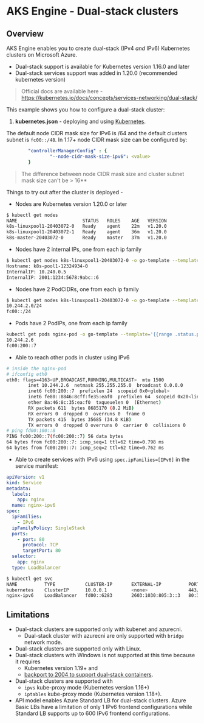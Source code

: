 # AKS Engine - Dual-stack clusters

## Overview

AKS Engine enables you to create dual-stack (IPv4 *and* IPv6) Kubernetes clusters on Microsoft Azure.

- Dual-stack support is available for Kubernetes version 1.16.0 and later
- Dual-stack services support was added in 1.20.0 (recommended kubernetes version)

> Official docs are available here - https://kubernetes.io/docs/concepts/services-networking/dual-stack/

This example shows you how to configure a dual-stack cluster:

1. **kubernetes.json** - deploying and using [Kubernetes](kubernetes.json).

The default node CIDR mask size for IPv6 is /64 and the default clusters subnet is `fc00::/48`. In 1.17+ node CIDR mask size can be configured by:

```yaml
        "controllerManagerConfig" : {
                "--node-cidr-mask-size-ipv6": <value>
        }
```

> The difference between node CIDR mask size and cluster subnet mask size can't be > 16**

Things to try out after the cluster is deployed -

- Nodes are Kubernetes version 1.20.0 or later

```bash
$ kubectl get nodes
NAME                        STATUS   ROLES    AGE   VERSION
k8s-linuxpool1-20403072-0   Ready    agent    22m   v1.20.0
k8s-linuxpool1-20403072-1   Ready    agent    36m   v1.20.0
k8s-master-20403072-0       Ready    master   37m   v1.20.0
```

- Nodes have 2 internal IPs, one from each ip family

```bash
$ kubectl get nodes k8s-linuxpool1-20403072-0 -o go-template --template='{{range .status.addresses}}{{printf "%s: %s \n" .type .address}}{{end}}'
Hostname: k8s-pool1-12324934-0
InternalIP: 10.240.0.5
InternalIP: 2001:1234:5678:9abc::6
```

- Nodes have 2 PodCIDRs, one from each ip family

```bash
$ kubectl get nodes k8s-linuxpool1-20403072-0 -o go-template --template='{{range .spec.podCIDRs}}{{printf "%s\n" .}}{{end}}'
10.244.2.0/24
fc00::/24
```

- Pods have 2 PodIPs, one from each ip family

```bash
kubectl get pods nginx-pod -o go-template --template='{{range .status.podIPs}}{{printf "%s \n" .ip}}{{end}}'
10.244.2.6
fc00:200::7
```

- Able to reach other pods in cluster using IPv6

```bash
# inside the nginx-pod
# ifconfig eth0
eth0: flags=4163<UP,BROADCAST,RUNNING,MULTICAST>  mtu 1500
        inet 10.244.2.6  netmask 255.255.255.0  broadcast 0.0.0.0
        inet6 fc00:200::7  prefixlen 24  scopeid 0x0<global>
        inet6 fe80::8846:8cff:fe35:eaf0  prefixlen 64  scopeid 0x20<link>
        ether 8a:46:8c:35:ea:f0  txqueuelen 0  (Ethernet)
        RX packets 611  bytes 8685170 (8.2 MiB)
        RX errors 0  dropped 0  overruns 0  frame 0
        TX packets 415  bytes 35685 (34.8 KiB)
        TX errors 0  dropped 0 overruns 0  carrier 0  collisions 0
# ping fd00:100::8
PING fc00:200::7(fc00:200::7) 56 data bytes
64 bytes from fc00:200::7: icmp_seq=1 ttl=62 time=0.798 ms
64 bytes from fc00:200::7: icmp_seq=2 ttl=62 time=0.762 ms
```

- Able to create services with IPv6 using `spec.ipFamilies=[IPv6]` in the service manifest:

```yaml
apiVersion: v1
kind: Service
metadata:
  labels:
    app: nginx
  name: nginx-ipv6
spec:
  ipFamilies:
    - IPv6
  ipFamilyPolicy: SingleStack
  ports:
    - port: 80
      protocol: TCP
      targetPort: 80
  selector:
    app: nginx
  type: LoadBalancer
```

```bash
$ kubectl get svc
NAME          TYPE           CLUSTER-IP       EXTERNAL-IP          PORT(S)        AGE
kubernetes    ClusterIP      10.0.0.1         <none>               443/TCP        58m
nginx-ipv6    LoadBalancer   fd00::6283       2603:1030:805:3::3   80:31140/TCP   32s
```

## Limitations

- Dual-stack clusters are supported only with kubenet and azurecni.
  - Dual-stack cluster with azurecni are only supported with `bridge` network mode.
- Dual-stack clusters are supported only with Linux.
- Dual-stack clusters with Windows is not supported at this time because it requires
  - Kubernetes version 1.19+ and
  - [backport to 2004 to support dual-stack containers](https://github.com/Azure/aks-engine/issues/3568).
- Dual-stack clusters are supported with
  - `ipvs` kube-proxy mode (Kubernetes version 1.16+)
  - `iptables` kube-proxy mode (Kubernetes version 1.18+).
- API model enables Azure Standard LB for dual-stack clusters. Azure Basic LBs have a limitation of only 1 IPv6 frontend configurations while Standard LB supports up to 600 IPv6 frontend configurations.
